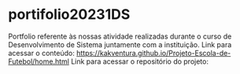 # portifolio20231DS
Portfolio referente às nossas atividade realizadas durante o curso de Desenvolvimento de Sistema juntamente com a instituição.
Link para acessar o conteúdo: https://kakventura.github.io/Projeto-Escola-de-Futebol/home.html
Link para acessar o repositório do projeto:
